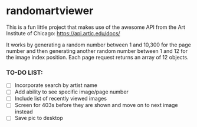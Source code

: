 # randomartviewer
This is a fun little project that makes use of the awesome API from the Art Institute of Chicago:
https://api.artic.edu/docs/

It works by generating a random number between 1 and 10,300 for the page number and then generating another random number between 1 and 12 for the image index position. Each page request returns an array of 12 objects.

### TO-DO LIST:
+ [ ] Incorporate search by artist name
+ [ ] Add ability to see specific image/page number
+ [ ] Include list of recently viewed images
+ [ ] Screen for 403s before they are shown and move on to next image instead
+ [ ] Save pic to desktop
